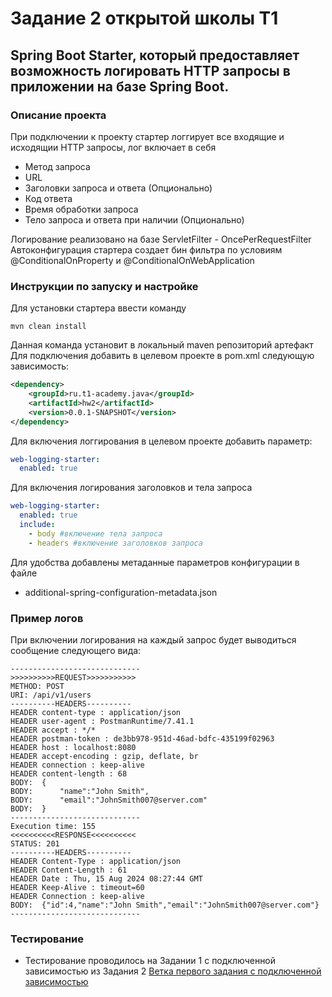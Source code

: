 # Задание 2 открытой школы T1

## Spring Boot Starter, который предоставляет возможность логировать HTTP запросы в приложении на базе Spring Boot.

### Описание проекта
При подключении к проекту стартер логгирует все входящие и исходящии HTTP запросы, лог включает в себя 
- Метод запроса
- URL
- Заголовки запроса и ответа (Опционально)
- Код ответа
- Время обработки запроса
- Тело запроса и ответа при наличии (Опционально)

Логирование реализовано на базе ServletFilter - OncePerRequestFilter
Автоконфигурация стартера создает бин фильтра по условиям @ConditionalOnProperty и @ConditionalOnWebApplication

### Инструкции по запуску и настройке
Для установки стартера ввести команду
```
mvn clean install
```
Данная команда установит в локальный maven репозиторий артефакт
Для подключения добавить в целевом проекте в pom.xml следующую зависимость:
```xml
<dependency>
    <groupId>ru.t1-academy.java</groupId>
    <artifactId>hw2</artifactId>
    <version>0.0.1-SNAPSHOT</version>
</dependency>
```

Для включения логгирования в целевом проекте добавить параметр:
```yaml
web-logging-starter:
  enabled: true
```

Для включения логирования заголовков и тела запроса
```yaml
web-logging-starter:
  enabled: true
  include:
    - body #включение тела запроса
    - headers #включение заголовков запроса
```

Для удобства добавлены метаданные параметров конфигурации в файле
- additional-spring-configuration-metadata.json

### Пример логов
При включении логирования на каждый запрос будет выводиться сообщение следующего вида:
```text
-----------------------------
>>>>>>>>>>REQUEST>>>>>>>>>>>
METHOD: POST
URI: /api/v1/users
----------HEADERS----------
HEADER content-type : application/json
HEADER user-agent : PostmanRuntime/7.41.1
HEADER accept : */*
HEADER postman-token : de3bb978-951d-46ad-bdfc-435199f02963
HEADER host : localhost:8080
HEADER accept-encoding : gzip, deflate, br
HEADER connection : keep-alive
HEADER content-length : 68
BODY:  {
BODY:      "name":"John Smith",
BODY:      "email":"JohnSmith007@server.com"
BODY:  }
-----------------------------
Execution time: 155
<<<<<<<<<<RESPONSE<<<<<<<<<<
STATUS: 201
----------HEADERS----------
HEADER Content-Type : application/json
HEADER Content-Length : 61
HEADER Date : Thu, 15 Aug 2024 08:27:44 GMT
HEADER Keep-Alive : timeout=60
HEADER Connection : keep-alive
BODY:  {"id":4,"name":"John Smith","email":"JohnSmith007@server.com"}
-----------------------------
```

### Тестирование
- Тестирование проводилось на Задании 1 с подключенной зависимостью из Задания 2 
[Ветка первого задания с подключенной зависимостью](https://github.com/Ben1t0/t1-Academy-hw1/tree/use-hw2-starter)